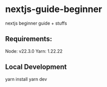 # nextjs-guide-beginner
nextjs beginner guide + stuffs

## Requirements:
Node: v22.3.0
Yarn: 1.22.22

## Local Development
yarn install
yarn dev
